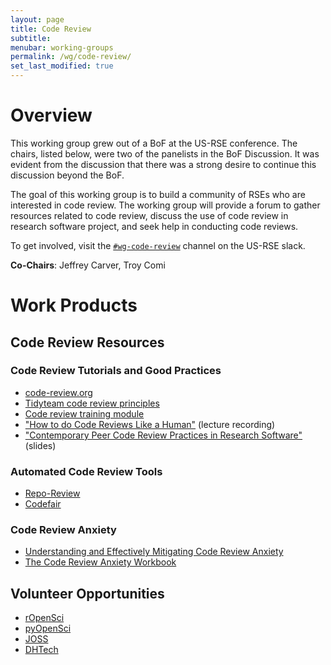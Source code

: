 ```yaml
---
layout: page
title: Code Review
subtitle:
menubar: working-groups
permalink: /wg/code-review/
set_last_modified: true
---
```


# Overview

This working group grew out of a BoF at the US-RSE conference. The chairs,
listed below, were two of the panelists in the BoF Discussion. It was evident
from the discussion that there was a strong desire to continue this discussion
beyond the BoF. 

The goal of this working group is to build a community of RSEs who are
interested in code review. The working group will provide a forum to gather
resources related to code review, discuss the use of code review in research
software project, and seek help in conducting code reviews. 

To get involved, visit the
[`#wg-code-review`](https://usrse.slack.com/messages/wg-code-review) channel
on the US-RSE slack.

**Co-Chairs**: Jeffrey Carver, Troy Comi

# Work Products

## Code Review Resources

### Code Review Tutorials and Good Practices

- [code-review.org](https://code-review.org/)
- [Tidyteam code review principles](https://code-review.tidyverse.org/)
- [Code review training module](https://intersect-training.org/Code-Review/)
- ["How to do Code Reviews Like a Human"](https://www.youtube.com/watch?v=0t4_MfHgb_A) (lecture recording)
- ["Contemporary Peer Code Review Practices in Research Software"](https://carver.cs.ua.edu/Slides/2019/CodeReviewTutorial/TutorialSlides.pdf) (slides)

### Automated Code Review Tools

- [Repo-Review](https://learn.scientific-python.org/development/guides/repo-review/)
- [Codefair](https://github.com/fairdataihub/codefair-app)

### Code Review Anxiety

- [Understanding and Effectively Mitigating Code Review Anxiety](https://osf.io/preprints/psyarxiv/8k5a4)
- [The Code Review Anxiety Workbook](https://developer-success-lab.gitbook.io/code-review-anxiety-workbook-1)

## Volunteer Opportunities

- [rOpenSci](https://ropensci.org/software-review)
- [pyOpenSci](https://www.pyopensci.org/)
- [JOSS](https://joss.theoj.org/)
- [DHTech](https://dhcodereview.github.io/)